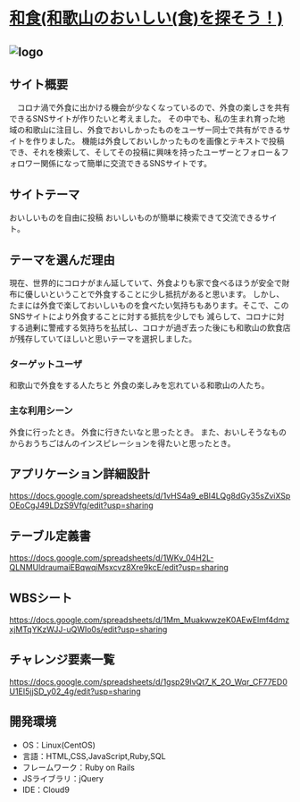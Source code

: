 # [和食(和歌山のおいしい(食)を探そう！)](http://18.179.21.15/ "リンクのタイトル")
## ![logo](https://user-images.githubusercontent.com/92033602/150163657-12dd991c-e384-4a86-9f85-8b54929cbf52.png)
## サイト概要
　コロナ渦で外食に出かける機会が少なくなっているので、外食の楽しさを共有できるSNSサイトが作りたいと考えました。
その中でも、私の生まれ育った地域の和歌山に注目し、外食でおいしかったものをユーザー同士で共有ができるサイトを作りました。
機能は外食しておいしかったものを画像とテキストで投稿でき、それを検索して、そしてその投稿に興味を持ったユーザーとフォロー＆フォロワー関係になって簡単に交流できるSNSサイトです。
　

## サイトテーマ
おいしいものを自由に投稿
おいしいものが簡単に検索できて交流できるサイト。

## テーマを選んだ理由
現在、世界的にコロナがまん延していて、外食よりも家で食べるほうが安全で財布に優しいということで外食することに少し抵抗があると思います。
しかし、たまには外食で楽しておいしいものを食べたい気持ちもあります。そこで、このSNSサイトにより外食することに対する抵抗を少しでも
減らして、コロナに対する過剰に警戒する気持ちを払拭し、コロナが過ぎ去った後にも和歌山の飲食店が残存していてほしいと思いテーマを選択しました。

### ターゲットユーザ
和歌山で外食をする人たちと
外食の楽しみを忘れている和歌山の人たち。


### 主な利用シーン
外食に行ったとき。
外食に行きたいなと思ったとき。
また、おいしそうなものからおうちごはんのインスピレーションを得たいと思ったとき。

## アプリケーション詳細設計
<https://docs.google.com/spreadsheets/d/1vHS4a9_eBI4LQg8dGy35sZviXSpOEoCgJ49LDzS9Vfg/edit?usp=sharing>

## テーブル定義書
<https://docs.google.com/spreadsheets/d/1WKv_04H2L-QLNMUldraumaiEBqwqiMsxcvz8Xre9kcE/edit?usp=sharing>

## WBSシート
<https://docs.google.com/spreadsheets/d/1Mm_MuakwwzeK0AEwElmf4dmzxjMTqYKzWJJ-uQWIo0s/edit?usp=sharing>

## チャレンジ要素一覧
<https://docs.google.com/spreadsheets/d/1gsp29IvQt7_K_2O_Wqr_CF77ED0U1EI5jjSD_y02_4g/edit?usp=sharing>

## 開発環境
- OS：Linux(CentOS)
- 言語：HTML,CSS,JavaScript,Ruby,SQL
- フレームワーク：Ruby on Rails
- JSライブラリ：jQuery
- IDE：Cloud9
